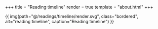 +++
title = "Reading timeline"
render = true
template = "about.html"
+++

{{ img(path="@/readings/timeline/render.svg", class="bordered", alt="reading timeline", caption="Reading timeline") }}